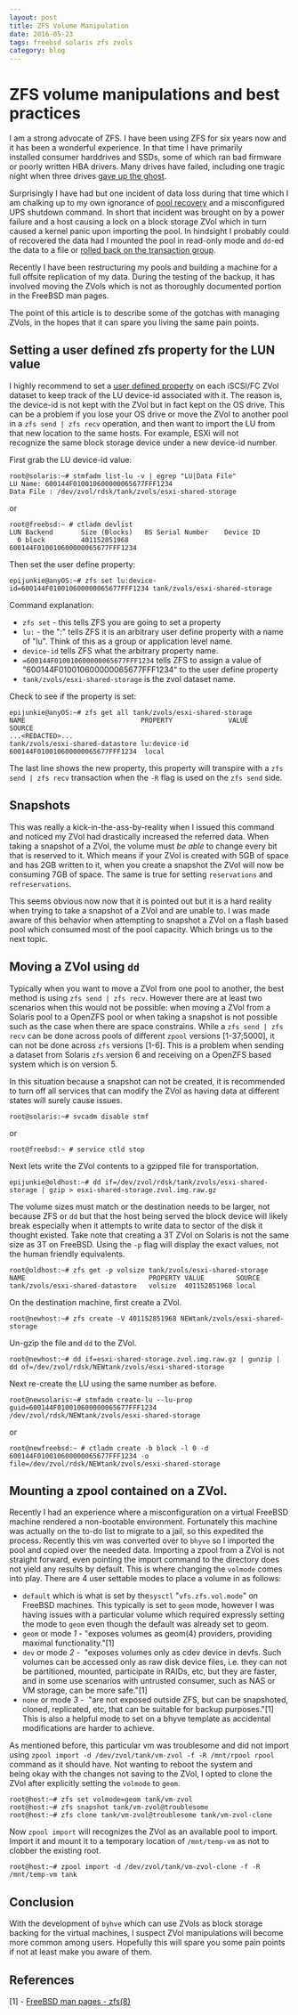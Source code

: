 ```yaml
---
layout: post
title: ZFS Volume Manipulation
date: 2016-05-23
tags: freebsd solaris zfs zvols
category: blog
---
```


ZFS volume manipulations and best practices
==========================

I am a strong advocate of ZFS. I have been using ZFS for six years now and it has been a wonderful experience. In that time I have primarily installed consumer harddrives and SSDs, some of which ran bad firmware or poorly written HBA drivers. Many drives have failed, including one tragic night when three drives [gave up the ghost](https://www.google.com/search?q=give+up+the+ghost+idiom).

Surprisingly I have had but one incident of data loss during that time which I am chalking up to my own ignorance of [pool recovery](https://docs.oracle.com/cd/E53394_01/html/E54801/gavwg.html) and a misconfigured UPS shutdown command. In short that incident was brought on by a power failure and a host causing a lock on a block storage ZVol which in turn caused a kernel panic upon importing the pool. In hindsight I probably could of recovered the data had I mounted the pool in read-only mode and `dd`-ed the data to a file or [rolled back on the transaction group](https://www.reddit.com/r/zfs/comments/478wwd/lost_power_during_a_zfs_receive_and_now_cant/).

Recently I have been restructuring my pools and building a machine for a full offsite replication of my data. During the testing of the backup, it has involved moving the ZVols which is not as thoroughly documented portion in the FreeBSD man pages.

The point of this article is to describe some of the gotchas with managing ZVols, in the hopes that it can spare you living the same pain points.

Setting a user defined zfs property for the LUN value
-----
I highly recommend to set a [user defined property](https://docs.oracle.com/cd/E19120-01/open.solaris/817-2271/gdrcw/index.html) on each iSCSI/FC ZVol dataset to keep track of the LU device-id associated with it. The reason is, the device-id is not kept with the ZVol but in fact kept on the OS drive. This can be a problem if you lose your OS drive or move the ZVol to another pool in a `zfs send | zfs recv` operation, and then want to import the LU from that new location to the same hosts. For example, ESXi will not recognize the same block storage device under a new device-id number.

First grab the LU device-id value:

```
root@solaris:~# stmfadm list-lu -v | egrep "LU|Data File"
LU Name: 600144F010010600000065677FFF1234
Data File : /dev/zvol/rdsk/tank/zvols/esxi-shared-storage
```

or

```
root@freebsd:~ # ctladm devlist
LUN Backend       Size (Blocks)   BS Serial Number    Device ID       
  0 block         401152851968                        600144F010010600000065677FFF1234
```

Then set the user define property:

```
epijunkie@anyOS:~# zfs set lu:device-id=600144F010010600000065677FFF1234 tank/zvols/esxi-shared-storage
```

Command explanation:

*   `zfs set` - this tells ZFS you are going to set a property
*   `lu:` - the ":" tells ZFS it is an arbitrary user define property with a name of "lu". Think of this as a group or application level name.
*   `device-id` tells ZFS what the arbitrary property name.
*   `=600144F010010600000065677FFF1234` tells ZFS to assign a value of "600144F010010600000065677FFF1234" to the user define property
*   `tank/zvols/esxi-shared-storage` is the zvol dataset name.

Check to see if the property is set:

```
epijunkie@anyOS:~# zfs get all tank/zvols/esxi-shared-storage
NAME                             PROPERTY              VALUE                             SOURCE
...<REDACTED>...
tank/zvols/esxi-shared-datastore lu:device-id          600144F010010600000065677FFF1234  local
```

The last line shows the new property, this property will transpire with a `zfs send | zfs recv` transaction when the `-R` flag is used on the `zfs send` side.

Snapshots
----
This was really a kick-in-the-ass-by-reality when I issued this command and noticed my ZVol had drastically increased the referred data. When taking a snapshot of a ZVol, the volume must _be able_ to change every bit that is reserved to it. Which means if your ZVol is created with 5GB of space and has 2GB written to it, when you create a snapshot the ZVol will now be consuming 7GB of space. The same is true for setting `reservations` and `refreservations`.

This seems obvious now now that it is pointed out but it is a hard reality when trying to take a snapshot of a ZVol and are unable to. I was made aware of this behavior when attempting to snapshot a ZVol on a flash based pool which consumed most of the pool capacity. Which brings us to the next topic.

Moving a ZVol using `dd`
----
Typically when you want to move a ZVol from one pool to another, the best method is using `zfs send | zfs recv`. However there are at least two scenarios when this would not be possible: when moving a ZVol from a Solaris pool to a OpenZFS pool or when taking a snapshot is not possible such as the case when there are space constrains. While a `zfs send | zfs recv` can be done across pools of different `zpool` versions [1-37;5000], it can not be done across `zfs` versions [1-6].  This is a problem when sending a dataset from Solaris `zfs` version 6 and receiving on a OpenZFS based system which is on version 5.

In this situation because a snapshot can not be created, it is recommended to turn off all services that can modify the ZVol as having data at different states will surely cause issues.

```
root@solaris:~# svcadm disable stmf
```

or

```
root@freebsd:~ # service ctld stop
```

Next lets write the ZVol contents to a gzipped file for transportation.

```
epijunkie@oldhost:~# dd if=/dev/zvol/rdsk/tank/zvols/esxi-shared-storage | gzip > esxi-shared-storage.zvol.img.raw.gz
```

The volume sizes must match or the destination needs to be larger, not because ZFS or `dd` but that the host being served the block device will likely break especially when it attempts to write data to sector of the disk it thought existed. Take note that creating a 3T ZVol on Solaris is not the same size as 3T on FreeBSD. Using the `-p` flag will display the exact values, not the human friendly equivalents.

```
root@oldhost:~# zfs get -p volsize tank/zvols/esxi-shared-storage
NAME                               PROPERTY VALUE        SOURCE
tank/zvols/esxi-shared-datastore   volsize  401152851968 local
```

On the destination machine, first create a ZVol.

```
root@newhost:~# zfs create -V 401152851968 NEWtank/zvols/esxi-shared-storage
```

Un-gzip the file and `dd` to the ZVol.

```
root@newhost:~# dd if=esxi-shared-storage.zvol.img.raw.gz | gunzip | dd of=/dev/zvol/rdsk/NEWtank/zvols/esxi-shared-storage
```

Next re-create the LU using the same number as before.

```
root@newsolaris:~# stmfadm create-lu --lu-prop guid=600144F010010600000065677FFF1234 /dev/zvol/rdsk/NEWtank/zvols/esxi-shared-storage
```

or

```
root@newfreebsd:~ # ctladm create -b block -l 0 -d 600144F010010600000065677FFF1234 -o file=/dev/zvol/rdsk/NEWtank/zvols/esxi-shared-storage
```

Mounting a zpool contained on a ZVol.
----
Recently I had an experience where a misconfiguration on a virtual FreeBSD machine rendered a non-bootable environment. Fortunately this machine was actually on the to-do list to migrate to a jail, so this expedited the process. Recently this vm was converted over to `bhyve` so I imported the pool and copied over the needed data. Importing a zpool from a ZVol is not straight forward, even pointing the import command to the directory does not yield any results by default. This is where changing the `volmode` comes into play. There are 4 user settable modes to place a volume in as follows:

*   `default` which is what is set by the`sysctl` "`vfs.zfs.vol.mode`" on FreeBSD machines. This typically is set to `geom` mode, however I was having issues with a particular volume which required expressly setting the mode to `geom` even though the default was already set to geom.
*   `geom` or mode _1_ - "exposes volumes as geom(4) providers, providing maximal functionality."[1]
*   `dev` or mode _2_ -  "exposes volumes only as cdev device in devfs. Such volumes can be accessed only as raw disk device files, i.e. they can not be partitioned, mounted, participate in RAIDs, etc, but they are faster, and in some use scenarios with untrusted consumer, such as NAS or VM storage, can be more safe."[1]
*   `none` or mode _3_ -  "are not exposed outside ZFS, but can be snapshoted, cloned, replicated, etc, that can be suitable for backup purposes."[1] This is also a helpful mode to set on a bhyve template as accidental modifications are harder to achieve.

As mentioned before, this particular vm was troublesome and did not import using `zpool import -d /dev/zvol/tank/vm-zvol -f -R /mnt/rpool rpool` command as it should have. Not wanting to reboot the system and being okay with the changes not saving to the ZVol, I opted to clone the ZVol after explicitly setting the `volmode` to `geom`.

```
root@host:~# zfs set volmode=geom tank/vm-zvol
root@host:~# zfs snapshot tank/vm-zvol@troublesome
root@host:~# zfs clone tank/vm-zvol@troublesome tank/vm-zvol-clone
```

Now `zpool import` will recognizes the ZVol as an available pool to import. Import it and mount it to a temporary location of `/mnt/temp-vm` as not to clobber the existing root.
```
root@host:~# zpool import -d /dev/zvol/tank/vm-zvol-clone -f -R /mnt/temp-vm tank
```
Conclusion
----
 With the development of `byhve` which can use ZVols as block storage backing for the virtual machines, I suspect ZVol manipulations will become more common among users. Hopefully this will spare you some pain points if not at least make you aware of them.

 References
 ----
 [1] - [FreeBSD man pages - zfs(8)](https://www.freebsd.org/cgi/man.cgi?zfs(8))
